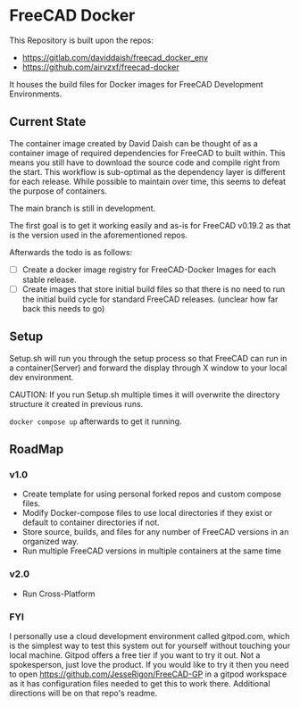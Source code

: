 # FreeCAD Docker

This Repository is built upon the repos: 
- https://gitlab.com/daviddaish/freecad_docker_env
- https://github.com/airvzxf/freecad-docker
  

It houses the build files for Docker images for FreeCAD Development Environments.

## Current State

The container image created by David Daish can be thought of as a container image of required dependencies for FreeCAD to built within. This means you still have to download the source code and compile right from the start. This workflow is sub-optimal as the dependency layer is different for each release. While possible to maintain over time, this seems to defeat the purpose of containers.

The main branch is still in development. 

The first goal is to get it working easily and as-is for FreeCAD v0.19.2 as that is the version used in the aforementioned repos.

Afterwards the todo is as follows:

- [ ] Create a docker image registry for FreeCAD-Docker Images for each stable release. 
- [ ] Create images that store initial build files so that there is no need to run the initial build cycle for standard FreeCAD releases. (unclear how far back this needs to go)

## Setup

Setup.sh will run you through the setup process so that FreeCAD can run in a container(Server) and forward the display through X window to your local dev environment.

CAUTION: If you run Setup.sh multiple times it will overwrite the directory structure it created in previous runs.

`docker compose up` afterwards to get it running.

## RoadMap

### v1.0
- Create template for using personal forked repos and custom compose files.
- Modify Docker-compose files to use local directories if they exist or default to container directories if not.
- Store source, builds, and files for any number of FreeCAD versions in an organized way.
- Run multiple FreeCAD versions in multiple containers at the same time

### v2.0

- Run Cross-Platform
  
    



### FYI

I personally use a cloud development environment called gitpod.com, which is the simplest way to test this system out for yourself without touching your local machine. Gitpod offers a free tier if you want to try it out. Not a spokesperson, just love the product. If you would like to try it then you need to open https://github.com/JesseRigon/FreeCAD-GP in a gitpod workspace as it has configuration files needed to get this to work there. Additional directions will be on that repo's readme.
